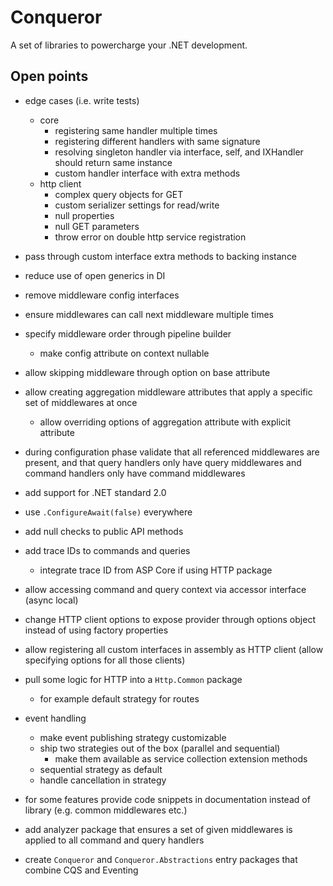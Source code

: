# Conqueror

A set of libraries to powercharge your .NET development.

## Open points

- edge cases (i.e. write tests)
  - core
    - registering same handler multiple times
    - registering different handlers with same signature
    - resolving singleton handler via interface, self, and IXHandler should return same instance
    - custom handler interface with extra methods
  - http client
    - complex query objects for GET
    - custom serializer settings for read/write
    - null properties
    - null GET parameters
    - throw error on double http service registration
- pass through custom interface extra methods to backing instance
- reduce use of open generics in DI
- remove middleware config interfaces
- ensure middlewares can call next middleware multiple times
- specify middleware order through pipeline builder
  - make config attribute on context nullable
- allow skipping middleware through option on base attribute
- allow creating aggregation middleware attributes that apply a specific set of middlewares at once
  - allow overriding options of aggregation attribute with explicit attribute
- during configuration phase validate that all referenced middlewares are present, and that query handlers only have query middlewares and command handlers only have command middlewares
- add support for .NET standard 2.0
- use `.ConfigureAwait(false)` everywhere
- add null checks to public API methods
- add trace IDs to commands and queries
  - integrate trace ID from ASP Core if using HTTP package
- allow accessing command and query context via accessor interface (async local)
- change HTTP client options to expose provider through options object instead of using factory properties
- allow registering all custom interfaces in assembly as HTTP client (allow specifying options for all those clients)
- pull some logic for HTTP into a `Http.Common` package
  - for example default strategy for routes
- event handling

  - make event publishing strategy customizable
  - ship two strategies out of the box (parallel and sequential)
    - make them available as service collection extension methods
  - sequential strategy as default
  - handle cancellation in strategy

- for some features provide code snippets in documentation instead of library (e.g. common middlewares etc.)
- add analyzer package that ensures a set of given middlewares is applied to all command and query handlers
- create `Conqueror` and `Conqueror.Abstractions` entry packages that combine CQS and Eventing
